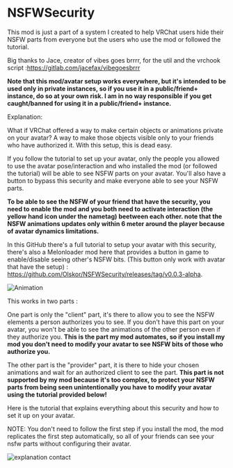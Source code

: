 # NSFWSecurity
This mod is just a part of a system I created to help VRChat users hide their NSFW parts from everyone but the users who use the mod or followed the tutorial.

Big thanks to Jace, creator of vibes goes brrrr, for the util and the vrchook script :https://gitlab.com/jacefax/vibegoesbrrr

<b>Note that this mod/avatar setup works everywhere, but it's intended to be used only in private instances, so if you use it in a public/friend+ instance, do so at your own risk. I am in no way responsible if you get caught/banned for using it in a public/friend+ instance.</b>

Explanation:

What if VRChat offered a way to make certain objects or animations private on your avatar? A way to make those objects visible only to your friends who have authorized it. With this setup, this is dead easy.

If you follow the tutorial to set up your avatar, only the people you allowed to use the avatar pose/interaction and who installed the mod (or followed the tutorial) will be able to see NSFW parts on your avatar. You'll also have a button to bypass this security and make everyone able to see your NSFW parts.

<b>To be able to see the NSFW of your friend that have the security, you need to enable the mod and you both need to activate interaction (the yellow hand icon under the nametag) beetween each other. note that the NSFW animations updates only within 6 meter around the player because of avatar dynamics limitations.</b>

In this GitHub there's a full tutorial to setup your avatar with this security, there's also a Melonloader mod here that provides a button in game to enable/disable seeing other's NSFW bits. (This button only work with avatar that have the setup) : https://github.com/Olskor/NSFWSecurity/releases/tag/v0.0.3-alpha.

![Animation](https://user-images.githubusercontent.com/105324070/171660715-2f53686b-1111-4aeb-beca-34b5949bc04c.gif)

This works in two parts :

One part is only the "client" part, it's there to allow you to see the NSFW elements a person authorizes you to see. If you don't have this part on your avatar, you won't be able to see the animations of the other person even if they authorize you. <b>This is the part my mod automates, so if you install my mod you don't need to modify your avatar to see NSFW bits of those who authorize you.</b>

The other part is the "provider" part, it is there to hide your chosen animations and wait for an authorized client to see the part. <b>This part is not supported by my mod because it's too complex, to protect your NSFW parts from being seen unintentionally you have to modify your avatar using the tutorial provided below!</b>

Here is the tutorial that explains everything about this security and how to set it up on your avatar.

NOTE: You don't need to follow the first step if you install the mod, the mod replicates the first step automatically, so all of your friends can see your nsfw parts without configuring their avatar. 

![explanation contact](https://user-images.githubusercontent.com/105324070/171626554-f3cc1c64-8fc4-4e82-b8a4-5e7a51e91207.png)
